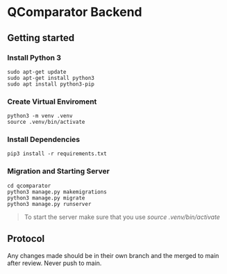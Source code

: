 # QComparator Backend
## Getting started

### Install Python 3
```
sudo apt-get update
sudo apt-get install python3
sudo apt install python3-pip     
```

### Create Virtual Enviroment
```
python3 -m venv .venv
source .venv/bin/activate
```

### Install Dependencies
```
pip3 install -r requirements.txt
```

### Migration and Starting Server
```
cd qcomparator
python3 manage.py makemigrations
python3 manage.py migrate
python3 manage.py runserver
```
> To start the server make sure that you use *source .venv/bin/activate*

## Protocol
Any changes made should be in their own branch and the merged to main after review. Never push to main.